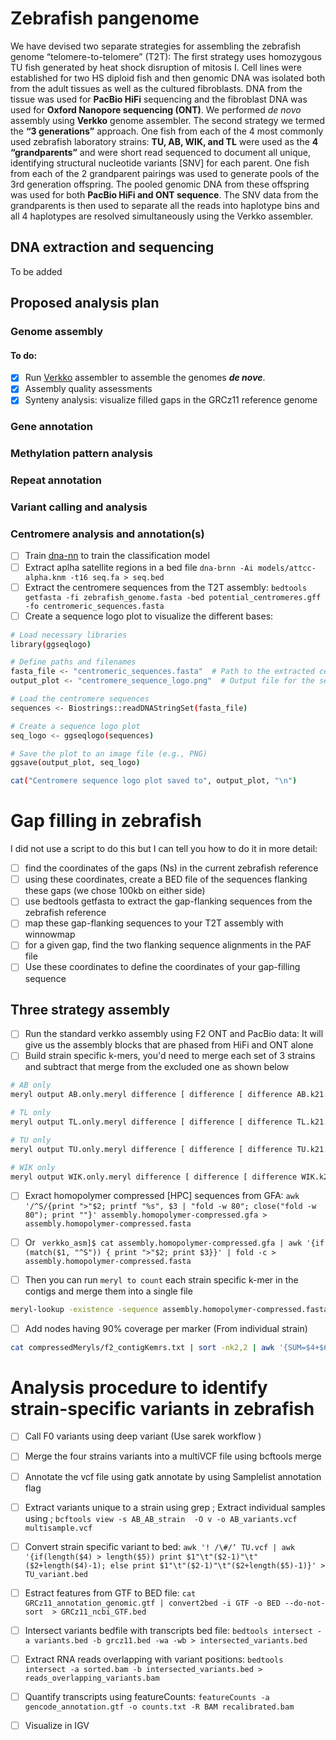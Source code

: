 # Zebrafish pangenome
We have devised two separate strategies for assembling the zebrafish genome “telomere-to-telomere” (T2T): The first strategy uses homozygous TU fish generated by heat shock disruption of mitosis I. Cell lines were established for two HS diploid fish and then genomic DNA was isolated both from the adult tissues as well as the cultured fibroblasts. DNA from the tissue was used for **PacBio HiFi** sequencing and the fibroblast DNA was used for **Oxford Nanopore sequencing (ONT)**. We performed *de novo* assembly using **Verkko** genome assembler. The second strategy we termed the **“3 generations”** approach. One fish from each of the 4 most commonly used zebrafish laboratory strains: **TU, AB, WIK, and TL** were used as the **4 “grandparents”** and were short read sequenced to document all unique, identifying structural nucleotide variants [SNV] for each parent. One fish from each of the 2 grandparent pairings was used to generate pools of the 3rd generation offspring. The pooled genomic DNA from these offspring was used for both **PacBio HiFi and ONT sequence**. The SNV data from the grandparents is then used to separate all the reads into haplotype bins and all 4 haplotypes are resolved simultaneously using the Verkko assembler.

## DNA extraction and sequencing
To be added

## Proposed analysis plan
### Genome assembly
#### To do:
- [x] Run [Verkko](https://github.com/marbl/verkko) assembler to assemble the genomes **_de nove_**.  
- [x] Assembly quality assessments
- [x] Synteny analysis: visualize filled gaps in the GRCz11 reference genome

### Gene annotation

### Methylation pattern analysis

### Repeat annotation

### Variant calling and analysis

### Centromere analysis and annotation(s)
- [ ] Train [dna-nn](https://github.com/Jokendo-collab/dna-nn) to train the classification model
- [ ] Extract aplha satellite regions in a bed file `dna-brnn -Ai models/attcc-alpha.knm -t16 seq.fa > seq.bed`
- [ ] Extract the centromere sequences from the T2T assembly: `bedtools getfasta -fi zebrafish_genome.fasta -bed potential_centromeres.gff -fo centromeric_sequences.fasta`
- [ ] Create a sequence logo plot to visualize the different bases:
```bash
# Load necessary libraries
library(ggseqlogo)

# Define paths and filenames
fasta_file <- "centromeric_sequences.fasta"  # Path to the extracted centromere sequences in FASTA format
output_plot <- "centromere_sequence_logo.png"  # Output file for the sequence logo plot

# Load the centromere sequences
sequences <- Biostrings::readDNAStringSet(fasta_file)

# Create a sequence logo plot
seq_logo <- ggseqlogo(sequences)

# Save the plot to an image file (e.g., PNG)
ggsave(output_plot, seq_logo)

cat("Centromere sequence logo plot saved to", output_plot, "\n")

```
# Gap filling in zebrafish
I did not use a script to do this but I can tell you how to do it in more detail:
- [ ] find the coordinates of the gaps (Ns) in the current zebrafish reference
- [ ] using these coordinates, create a BED file of the sequences flanking these gaps (we chose 100kb on either side)
- [ ] use bedtools getfasta to extract the gap-flanking sequences from the zebrafish reference
- [ ] map these gap-flanking sequences to your T2T assembly with winnowmap
- [ ] for a given gap, find the two flanking sequence alignments in the PAF file
- [ ] Use these coordinates to define the coordinates of your gap-filling sequence

## Three strategy assembly
- [ ] Run the standard verkko assembly using F2 ONT and PacBio data: It will give us the assembly blocks that are phased from HiFi and ONT alone
- [ ] Build strain specific k-mers, you'd need to merge each set of 3 strains and subtract that merge from the excluded one as shown below
```bash
# AB only
meryl output AB.only.meryl difference [ difference [ difference AB.k21.meryl TL.k21.meryl ] TU.k21.meryl ] WIK.k21.meryl

# TL only
meryl output TL.only.meryl difference [ difference [ difference TL.k21.meryl AB.k21.meryl ] TU.k21.meryl ] WIK.k21.meryl

# TU only
meryl output TU.only.meryl difference [ difference [ difference TU.k21.meryl WIK.k21.meryl ] AB.k21.meryl ] TL.k21.meryl

# WIK only
meryl output WIK.only.meryl difference [ difference [ difference WIK.k21.meryl TU.k21.meryl ] AB.k21.meryl ] TL.k21.meryl

```      
- [ ] Exract homopolymer compressed [HPC] sequences from GFA: `awk '/^S/{print ">"$2; printf "%s", $3 | "fold -w 80"; close("fold -w 80"); print ""}' assembly.homopolymer-compressed.gfa > assembly.homopolymer-compressed.fasta`

- [ ] Or ` verkko_asm]$ cat assembly.homopolymer-compressed.gfa | awk '{if (match($1, "^S")) { print ">"$2; print $3}}' | fold -c > assembly.homopolymer-compressed.fasta`
- [ ] Then you can run `meryl to count` each strain specific k-mer in the contigs and merge them into a single file
```bash
meryl-lookup -existence -sequence assembly.homopolymer-compressed.fasta -mers AB.only.meryl TU.only.meryl  TL.only.meryl  WIK.only.meryl -o f2_contigKemrs.txt
```
- [ ] Add nodes having 90% coverage per marker (From individual strain)
```bash
cat compressedMeryls/f2_contigKemrs.txt | sort -nk2,2 | awk '{SUM=$4+$6+$8+$10; tag=$4":"$6":"$8":"$10; if (SUM == 0) {NAME="UNKNOWN"; color="#AAAAAA";} else if ($4/SUM > 0.9) {NAME="AB"; color="#d7191c";} else if ($6/SUM > 0.9) {NAME="TU"; color="fdae61"; } else if ($8/SUM>0.9) {NAME="TL"; color="#abdda4"; } else if ($10/SUM>0.9) { NAME="WIK"; color="#2b83ba"; } else { NAME="MIXED"; color="#FFFF00"; } print $1"\t"$2"\t"NAME"\t"color"\t"tag; }' >> compressedMeryls/f2_contigKemrs.bandage.csv
```

# Analysis procedure to identify strain-specific variants in zebrafish 
- [ ] Call F0 variants using deep variant (Use sarek workflow )
- [ ] Merge the four strains variants into a multiVCF file using bcftools merge 
- [ ] Annotate the vcf file using gatk annotate by using Samplelist annotation flag
- [ ] Extract variants unique to a strain using grep ; Extract individual samples using ; `bcftools view -s AB_AB_strain  -O v -o AB_variants.vcf multisample.vcf`
- [ ] Convert strain specific variant to bed: `awk '! /\#/‘ TU.vcf | awk '{if(length($4) > length($5)) print $1"\t"($2-1)"\t"($2+length($4)-1); else print $1"\t"($2-1)"\t"($2+length($5)-1)}' > TU_variant.bed`
- [ ] Estract features from GTF to BED file: `cat GRCz11_annotation_genomic.gtf | convert2bed -i GTF -o BED --do-not-sort  > GRCz11_ncbi_GTF.bed`
- [ ] Intersect variants bedfile with transcripts bed file: `bedtools intersect -a variants.bed -b grcz11.bed -wa -wb > intersected_variants.bed`
- [ ] Extract RNA reads overlapping with variant positions:  `bedtools intersect -a sorted.bam -b intersected_variants.bed > reads_overlapping_variants.bam`
- [ ] Quantify transcripts using featureCounts: `featureCounts -a gencode_annotation.gtf -o counts.txt -R BAM recalibrated.bam`
- [ ] Visualize in IGV

